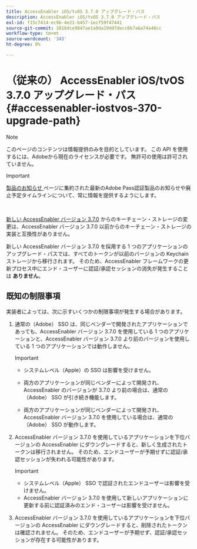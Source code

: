 ```yaml
---
title: AccessEnabler iOS/tvOS 3.7.0 アップグレード・パス
description: AccessEnabler iOS/tvOS 3.7.0 アップグレード・パス
exl-id: f15c7414-ec9b-4e21-b457-1ecf59f47441
source-git-commit: 3818dce9847ae1a0da19dd7decc6b7a6a74a46cc
workflow-type: tm+mt
source-wordcount: '343'
ht-degree: 0%

---
```


# （従来の） AccessEnabler iOS/tvOS 3.7.0 アップグレード・パス {#accessenabler-iostvos-370-upgrade-path}

>[!NOTE]
>
>このページのコンテンツは情報提供のみを目的としています。 この API を使用するには、Adobeから現在のライセンスが必要です。 無許可の使用は許可されていません。

>[!IMPORTANT]
>
> [ 製品のお知らせ ](/help/authentication/product-announcements.md) ページに集約された最新のAdobe Pass認証製品のお知らせや廃止予定タイムラインについて、常に情報を提供するようにします。

</br>

[ 新しい AccessEnabler バージョン 3.7.0](/help/authentication/notes-releases/authn-rn-ios-tvos-370.md) からのキーチェーン・ストレージの変更は、AccessEnabler バージョン 3.7.0 以前からのキーチェーン・ストレージの実装と互換性がありません。

新しい AccessEnabler バージョン 3.7.0 を採用する 1 つのアプリケーションのアップグレード・パスでは、すべてのトークンが以前のバージョンの Keychain ストレージから移行されます。 そのため、AccessEnabler フレームワークの更新プロセス中にエンド・ユーザーに認証/承認セッションの消失が発生することは **ありません**。

## 既知の制限事項

実装者によっては、次に示すいくつかの制限事項が発生する場合があります。


1. 通常の（Adobe） SSO は、同じベンダーで開発されたアプリケーションであっても、AccessEnabler バージョン 3.7.0 を使用している 1 つのアプリケーションと、AccessEnabler バージョン 3.7.0 より前のバージョンを使用している 1 つのアプリケーションでは動作しません。

   >[!IMPORTANT]
   >
   >* システムレベル（Apple）の SSO は影響を受けません。
   >
   >* 両方のアプリケーションが同じベンダーによって開発され、AccessEnabler のバージョンが 3.7.0 より前の場合は、通常の（Adobe） SSO が引き続き機能します。
   >
   >* 両方のアプリケーションが同じベンダーによって開発され、AccessEnabler バージョン 3.7.0 を使用している場合は、通常の（Adobe） SSO が動作します。


1. AccessEnabler バージョン 3.7.0 を使用しているアプリケーションを下位バージョンの AccessEnabler にダウングレードすると、新しく生成されたトークンは移行されません。 そのため、エンドユーザーが予期せずに認証/承認セッションが失われる可能性があります。

   >[!IMPORTANT]
   >
   >* システムレベル（Apple） SSO で認証されたエンドユーザーは影響を受けません。
   >* AccessEnabler バージョン 3.7.0 を使用して新しいアプリケーションに更新する前に認証済みのエンド・ユーザーは影響を受けません。

1. AccessEnabler バージョン 3.7.0 を使用しているアプリケーションを下位バージョンの AccessEnabler にダウングレードすると、削除されたトークンは確認されません。 そのため、エンドユーザーが予期せず、認証/承認セッションが存在する可能性があります。
